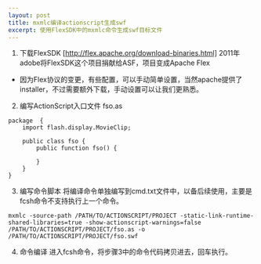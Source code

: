 ```yaml
---
layout: post
title: mxmlc编译actionscript生成swf
excerpt: 使用FlexSDK中的mxmlc命令生成swf目标文件
---
```


1. 下载FlexSDK
[http://flex.apache.org/download-binaries.html]
2011年 adobe将FlexSDK这个项目捐献给ASF，项目变成Apache Flex
 - 因为Flex协议的变更，有些配置，可以手动简单设置，当然apache提供了installer，不过需要额外下载，手动设置可以让我们更熟悉。

2. 编写ActionScript入口文件
fso.as

```
package  {
	import flash.display.MovieClip;

	public class fso {
		public function fso() {
			
		}
	}
}
```

3. 编写命令脚本
将编译命令单独编写到cmd.txt文件中，以备后续使用，主要是fcsh命令不支持执行上一个命令。

```
mxmlc -source-path /PATH/TO/ACTIONSCRIPT/PROJECT -static-link-runtime-shared-libraries=true -show-actionscript-warnings=false /PATH/TO/ACTIONSCRIPT/PROJECT/fso.as -o /PATH/TO/ACTIONSCRIPT/PROJECT/fso.swf
```

4. 命令编译
进入fcsh命令，将步骤3中的命令代码拷贝进去，回车执行。

